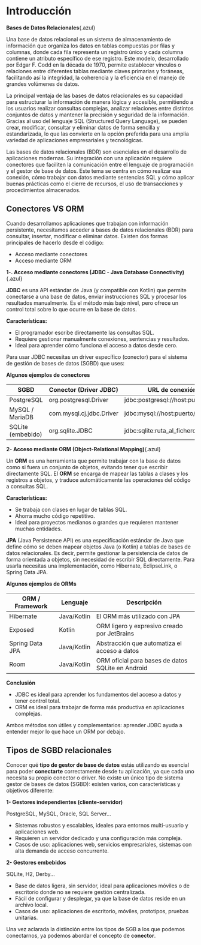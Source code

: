 # Introducción

**Bases de Datos Relacionales**{.azul}

Una base de datos relacional es un sistema de almacenamiento de información que organiza los datos en tablas compuestas por filas y columnas, donde cada fila representa un registro único y cada columna contiene un atributo específico de ese registro. Este modelo, desarrollado por Edgar F. Codd en la década de 1970, permite establecer vínculos o relaciones entre diferentes tablas mediante claves primarias y foráneas, facilitando así la integridad, la coherencia y la eficiencia en el manejo de grandes volúmenes de datos.

La principal ventaja de las bases de datos relacionales es su capacidad para estructurar la información de manera lógica y accesible, permitiendo a los usuarios realizar consultas complejas, analizar relaciones entre distintos conjuntos de datos y mantener la precisión y seguridad de la información. Gracias al uso del lenguaje SQL (Structured Query Language), se pueden crear, modificar, consultar y eliminar datos de forma sencilla y estandarizada, lo que las convierte en la opción preferida para una amplia variedad de aplicaciones empresariales y tecnológicas.


Las bases de datos relacionales (BDR) son esenciales en el desarrollo de aplicaciones modernas. Su integración con una aplicación requiere conectores que faciliten la comunicación entre el lenguaje de programación y el gestor de base de datos. Este tema se centra en cómo realizar esa conexión, cómo trabajar con datos mediante sentencias SQL y cómo aplicar buenas prácticas como el cierre de recursos, el uso de transacciones y procedimientos almacenados.



## Conectores VS ORM

Cuando desarrollamos aplicaciones que trabajan con información persistente, necesitamos acceder a bases de datos relacionales (BDR) para consultar, insertar, modificar o eliminar datos. Existen dos formas principales de hacerlo desde el código:

- Acceso mediante conectores
-  Acceso mediante ORM

**1-. Acceso mediante conectores (JDBC - Java Database Connectivity)**{.azul}

**JDBC** es una API estándar de Java (y compatible con Kotlin) que permite conectarse a una base de datos, enviar instrucciones SQL y procesar los resultados manualmente. Es el método más bajo nivel, pero ofrece un control total sobre lo que ocurre en la base de datos.

**Características:**  

 - El programador escribe directamente las consultas SQL.
 - Requiere gestionar manualmente conexiones, sentencias y resultados.
 - Ideal para aprender cómo funciona el acceso a datos desde cero.

Para usar JDBC necesitas un driver específico (conector) para el sistema de gestión de bases de datos (SGBD) que uses:

**Algunos ejemplos de conectores**

SGBD|	Conector (Driver JDBC)|	URL de conexión típica
----|-------------------------|-----------------------
PostgreSQL|	org.postgresql.Driver| jdbc:postgresql://host:puerto/basedatos
MySQL / MariaDB|	com.mysql.cj.jdbc.Driver| jdbc:mysql://host:puerto/basedatos
SQLite (embebido)|	org.sqlite.JDBC	|jdbc:sqlite:ruta_al_fichero.db

**2- Acceso mediante ORM (Object-Relational Mapping)**{.azul}

Un **ORM** es una herramienta que permite trabajar con la base de datos como si fuera un conjunto de objetos, evitando tener que escribir directamente SQL. El **ORM** se encarga de mapear las tablas a clases y los registros a objetos, y traduce automáticamente las operaciones del código a consultas SQL.

**Características:**  

 - Se trabaja con clases en lugar de tablas SQL.
 - Ahorra mucho código repetitivo.
 - Ideal para proyectos medianos o grandes que requieren mantener muchas entidades.


**JPA** (Java Persistence API) es una especificación estándar de Java que define cómo se deben mapear objetos Java (o Kotlin) a tablas de bases de datos relacionales. Es decir, permite gestionar la persistencia de datos de forma orientada a objetos, sin necesidad de escribir SQL directamente. Para usarla necesitas una implementación, como Hibernate, EclipseLink, o Spring Data JPA.


**Algunos ejemplos de ORMs**

ORM / Framework|	Lenguaje|	Descripción
---------------|---------|-----------------
Hibernate|	Java/Kotlin|	El ORM más utilizado con JPA
Exposed|	Kotlin|	ORM ligero y expresivo creado por JetBrains
Spring Data JPA|	Java/Kotlin|	Abstracción que automatiza el acceso a datos
Room|	Java/Kotlin|	ORM oficial para bases de datos SQLite en Android    


**Conclusión**

- JDBC es ideal para aprender los fundamentos del acceso a datos y tener control total.
- ORM es ideal para trabajar de forma más productiva en aplicaciones complejas.

Ambos métodos son útiles y complementarios: aprender JDBC ayuda a entender mejor lo que hace un ORM por debajo.

## Tipos de SGBD relacionales

Conocer qué **tipo de gestor de base de datos** estás utilizando es esencial para poder **conectarte** correctamente desde tu aplicación, ya que cada uno necesita su propio conector o driver. No existe un único tipo de sistema gestor de bases de datos (SGBD): existen varios, con características y objetivos diferente:

**1- Gestores independientes (cliente-servidor)**

PostgreSQL, MySQL, Oracle, SQL Server...

- Sistemas robustos y escalables, ideales para entornos multi-usuario y aplicaciones web.
- Requieren un servidor dedicado y una configuración más compleja.
- Casos de uso: aplicaciones web, servicios empresariales, sistemas con alta demanda de acceso concurrente.
  
  
**2- Gestores embebidos**

SQLite, H2, Derby...

- Base de datos ligera, sin servidor, ideal para aplicaciones móviles o de escritorio donde no se requiere gestión centralizada.
- Fácil de configurar y desplegar, ya que la base de datos reside en un archivo local.
- Casos de uso: aplicaciones de escritorio, móviles, prototipos, pruebas unitarias.

Una vez aclarada la distinción entre los tipos de SGB a los que podemos conectarnos, ya podemos abordar el concepto de **conector**.



